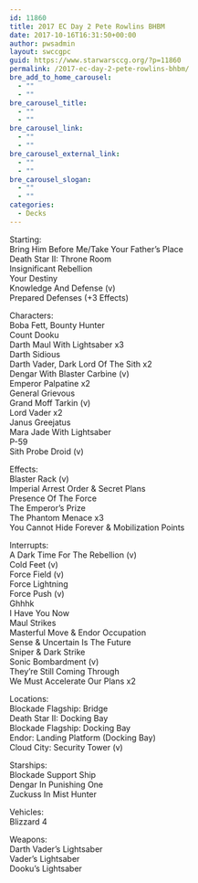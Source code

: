 ```yaml
---
id: 11860
title: 2017 EC Day 2 Pete Rowlins BHBM
date: 2017-10-16T16:31:50+00:00
author: pwsadmin
layout: swccgpc
guid: https://www.starwarsccg.org/?p=11860
permalink: /2017-ec-day-2-pete-rowlins-bhbm/
bre_add_to_home_carousel:
  - ""
  - ""
bre_carousel_title:
  - ""
  - ""
bre_carousel_link:
  - ""
  - ""
bre_carousel_external_link:
  - ""
  - ""
bre_carousel_slogan:
  - ""
  - ""
categories:
  - Decks
---
```

Starting:  
Bring Him Before Me/Take Your Father’s Place  
Death Star II: Throne Room  
Insignificant Rebellion  
Your Destiny  
Knowledge And Defense (v)  
Prepared Defenses (+3 Effects)

Characters:  
Boba Fett, Bounty Hunter  
Count Dooku  
Darth Maul With Lightsaber x3  
Darth Sidious  
Darth Vader, Dark Lord Of The Sith x2  
Dengar With Blaster Carbine (v)  
Emperor Palpatine x2  
General Grievous  
Grand Moff Tarkin (v)  
Lord Vader x2  
Janus Greejatus  
Mara Jade With Lightsaber  
P-59  
Sith Probe Droid (v)

Effects:  
Blaster Rack (v)  
Imperial Arrest Order & Secret Plans  
Presence Of The Force  
The Emperor’s Prize  
The Phantom Menace x3  
You Cannot Hide Forever & Mobilization Points

Interrupts:  
A Dark Time For The Rebellion (v)  
Cold Feet (v)  
Force Field (v)  
Force Lightning  
Force Push (v)  
Ghhhk  
I Have You Now  
Maul Strikes  
Masterful Move & Endor Occupation  
Sense & Uncertain Is The Future  
Sniper & Dark Strike  
Sonic Bombardment (v)  
They’re Still Coming Through  
We Must Accelerate Our Plans x2

Locations:  
Blockade Flagship: Bridge  
Death Star II: Docking Bay  
Blockade Flagship: Docking Bay  
Endor: Landing Platform (Docking Bay)  
Cloud City: Security Tower (v)

Starships:  
Blockade Support Ship  
Dengar In Punishing One  
Zuckuss In Mist Hunter

Vehicles:  
Blizzard 4

Weapons:  
Darth Vader’s Lightsaber  
Vader’s Lightsaber  
Dooku’s Lightsaber